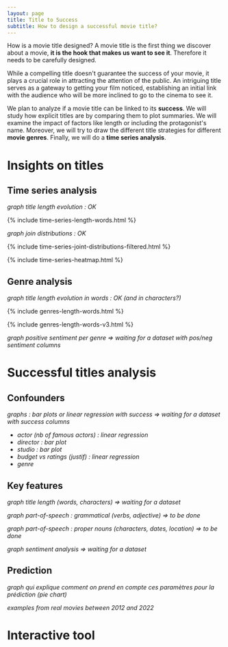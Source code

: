 ```yaml
---
layout: page
title: Title to Success
subtitle: How to design a successful movie title?
---
```


How is a movie title designed? A movie title is the first thing we discover about a movie, **it is the hook that makes us want to see it**. Therefore it needs to be carefully designed.

While a compelling title doesn't guarantee the success of your movie, it plays a crucial role in attracting the attention of the public. An intriguing title serves as a gateway to getting your film noticed, establishing an initial link with the audience who will be more inclined to go to the cinema to see it.

We plan to analyze if a movie title can be linked to its **success**. We will study how explicit titles are by comparing them to plot summaries. We will examine the impact of factors like length or including the protagonist's name. Moreover, we will try to draw the different title strategies for different **movie genres**. Finally, we will do a **time series analysis**.

# Insights on titles

## Time series analysis

*graph title length evolution : OK*

{% include time-series-length-words.html %}

*graph join distributions : OK*

{% include time-series-joint-distributions-filtered.html %}

{% include time-series-heatmap.html %}

## Genre analysis

*graph title length evolution in words : OK (and in characters?)*

{% include genres-length-words.html %}

{% include genres-length-words-v3.html %}

*graph positive sentiment per genre => waiting for a dataset with pos/neg sentiment columns*
 
# Successful titles analysis

## Confounders

*graphs : bar plots or linear regression with success => waiting for a dataset with success columns*
- *actor (nb of famous actors) : linear regression*
- *director : bar plot*
- *studio  : bar plot*
- *budget vs ratings (justif) : linear regression*
- *genre*

## Key features

*graph title length (words, characters) => waiting for a dataset*

*graph part-of-speech : grammatical (verbs, adjective) => to be done*

*graph part-of-speech : proper nouns (characters, dates, location) => to be done*

*graph sentiment analysis => waiting for a dataset*

## Prediction

*graph qui explique comment on prend en compte ces paramètres pour la prédiction (pie chart)*

*examples from real movies between 2012 and 2022*

# Interactive tool
